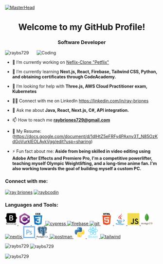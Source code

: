 [![MasterHead](https://user-images.githubusercontent.com/70682152/196581060-0e3cc3d2-93e3-4108-82ea-920de5bcece4.gif)](https://rishavchanda.io)
<h1 align="center">Welcome to my GitHub Profile!</h1>
<h3 align="center">Software Developer</h3>
<img align= "right" alt= "Coding" width="400" src="https://camo.githubusercontent.com/12e5f2b182da4b52850b29bb09e8ba3e92b0ac2c0bd121de7dfcbb291fbbd525/68747470733a2f2f692e70696e696d672e636f6d2f6f726967696e616c732f37372f63612f61332f37376361613332383834643733356434333961646534356261333766656166322e676966">

<p align="left"> <img src="https://komarev.com/ghpvc/?username=raybs729&label=Profile%20views&color=0e75b6&style=flat" alt="raybs729" /> </p>



- 🔭 I’m currently working on [Neflix-Clone "Petflix"](https://github.com/Raybs729/Netflix-Clone)

- 🌱 I’m currently learning **Next.js, React, Firebase, Tailwind CSS, Python, and obtaining certificates through CodeAcademy.**

- 🤝 I’m looking for help with **Three.js, AWS Cloud Practitioner exam, Kubernetes**

- 👨‍💻 Connect with me on LinkedIn https://linkedin.com/in/ray-briones

- 💬 Ask me about **Java, React, Next.js, C#, API integration.**

- 📫 How to reach me **raybriones729@gmail.com**

- 📄 My Resume: \(https://docs.google.com/document/d/1dlHtZ5eFRFy4PAxnv3T_N85OzKdGoVurkIEOLAykVgg/edit?usp=sharing)

- ⚡ Fun fact about me: **Aside from being skilled in video editing using Adobe After Effects and Premiere Pro, I'm a competitive powerlifter, teaching myself Olympic Weightlifting, and a long-time anime fan. I'm also working towards the goal of building myself a custom PC.**

<h3 align="left">Connect with me:</h3>
<p align="left">
<a href="https://linkedin.com/in/ray briones" target="blank"><img align="center" src="https://raw.githubusercontent.com/rahuldkjain/github-profile-readme-generator/master/src/images/icons/Social/linked-in-alt.svg" alt="ray briones" height="30" width="40" /></a>
<a href="https://www.leetcode.com/raybcodin" target="blank"><img align="center" src="https://raw.githubusercontent.com/rahuldkjain/github-profile-readme-generator/master/src/images/icons/Social/leet-code.svg" alt="raybcodin" height="30" width="40" /></a>
</p>

<h3 align="left">Languages and Tools:</h3>
<p align="left"> <a href="https://getbootstrap.com" target="_blank" rel="noreferrer"> <img src="https://raw.githubusercontent.com/devicons/devicon/master/icons/bootstrap/bootstrap-plain-wordmark.svg" alt="bootstrap" width="40" height="40"/> </a> <a href="https://www.w3schools.com/cs/" target="_blank" rel="noreferrer"> <img src="https://raw.githubusercontent.com/devicons/devicon/master/icons/csharp/csharp-original.svg" alt="csharp" width="40" height="40"/> </a> <a href="https://www.w3schools.com/css/" target="_blank" rel="noreferrer"> <img src="https://raw.githubusercontent.com/devicons/devicon/master/icons/css3/css3-original-wordmark.svg" alt="css3" width="40" height="40"/> </a> <a href="https://www.cypress.io" target="_blank" rel="noreferrer"> <img src="https://raw.githubusercontent.com/simple-icons/simple-icons/6e46ec1fc23b60c8fd0d2f2ff46db82e16dbd75f/icons/cypress.svg" alt="cypress" width="40" height="40"/> </a> <a href="https://firebase.google.com/" target="_blank" rel="noreferrer"> <img src="https://www.vectorlogo.zone/logos/firebase/firebase-icon.svg" alt="firebase" width="40" height="40"/> </a> <a href="https://git-scm.com/" target="_blank" rel="noreferrer"> <img src="https://www.vectorlogo.zone/logos/git-scm/git-scm-icon.svg" alt="git" width="40" height="40"/> </a> <a href="https://www.w3.org/html/" target="_blank" rel="noreferrer"> <img src="https://raw.githubusercontent.com/devicons/devicon/master/icons/html5/html5-original-wordmark.svg" alt="html5" width="40" height="40"/> </a> <a href="https://www.java.com" target="_blank" rel="noreferrer"> <img src="https://raw.githubusercontent.com/devicons/devicon/master/icons/java/java-original.svg" alt="java" width="40" height="40"/> </a> <a href="https://developer.mozilla.org/en-US/docs/Web/JavaScript" target="_blank" rel="noreferrer"> <img src="https://raw.githubusercontent.com/devicons/devicon/master/icons/javascript/javascript-original.svg" alt="javascript" width="40" height="40"/> </a> <a href="https://www.mongodb.com/" target="_blank" rel="noreferrer"> <img src="https://raw.githubusercontent.com/devicons/devicon/master/icons/mongodb/mongodb-original-wordmark.svg" alt="mongodb" width="40" height="40"/> </a> <a href="https://nextjs.org/" target="_blank" rel="noreferrer"> <img src="https://cdn.worldvectorlogo.com/logos/nextjs-2.svg" alt="nextjs" width="40" height="40"/> </a> <a href="https://www.photoshop.com/en" target="_blank" rel="noreferrer"> <img src="https://raw.githubusercontent.com/devicons/devicon/master/icons/photoshop/photoshop-line.svg" alt="photoshop" width="40" height="40"/> </a> <a href="https://www.postgresql.org" target="_blank" rel="noreferrer"> <img src="https://raw.githubusercontent.com/devicons/devicon/master/icons/postgresql/postgresql-original-wordmark.svg" alt="postgresql" width="40" height="40"/> </a> <a href="https://postman.com" target="_blank" rel="noreferrer"> <img src="https://www.vectorlogo.zone/logos/getpostman/getpostman-icon.svg" alt="postman" width="40" height="40"/> </a> <a href="https://www.python.org" target="_blank" rel="noreferrer"> <img src="https://raw.githubusercontent.com/devicons/devicon/master/icons/python/python-original.svg" alt="python" width="40" height="40"/> </a> <a href="https://reactjs.org/" target="_blank" rel="noreferrer"> <img src="https://raw.githubusercontent.com/devicons/devicon/master/icons/react/react-original-wordmark.svg" alt="react" width="40" height="40"/> </a> <a href="https://tailwindcss.com/" target="_blank" rel="noreferrer"> <img src="https://www.vectorlogo.zone/logos/tailwindcss/tailwindcss-icon.svg" alt="tailwind" width="40" height="40"/> </a> </p>

<p><img align="left" src="https://github-readme-stats.vercel.app/api/top-langs?username=raybs729&show_icons=true&locale=en&layout=compact" alt="raybs729" /></p>

<p>&nbsp;<img align="center" src="https://github-readme-stats.vercel.app/api?username=raybs729&show_icons=true&locale=en" alt="raybs729" /></p>

<p><img align="center" src="https://github-readme-streak-stats.herokuapp.com/?user=raybs729&" alt="raybs729" /></p>
